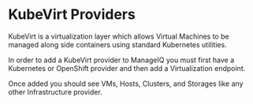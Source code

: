 ---
---

# KubeVirt Providers

KubeVirt is a virtualization layer which allows Virtual Machines to be managed along side containers using standard Kubernetes utilities.

In order to add a KubeVirt provider to ManageIQ you must first have a Kubernetes or OpenShift provider and then add a Virtualization endpoint.

Once added you should see VMs, Hosts, Clusters, and Storages like any other Infrastructure provider.
